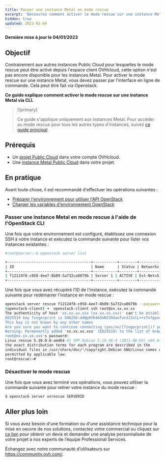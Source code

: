 ```yaml
---
title: Passer une instance Metal en mode rescue
excerpt: 'Découvrez comment activer le mode rescue sur une instance Metal'
hidden: true
updated: 2023-01-04
---
```


**Dernière mise à jour le 04/01/2023**

## Objectif

Contrairement aux autres instances Public Cloud pour lesquelles le mode rescue peut être activé depuis l'espace client OVHcloud, cette option n'est pas encore disponible pour les instances Metal. Pour activer le mode rescue sur une instance Metal, vous devez passer par l'interface en ligne de commande. Cela peut être fait via Openstack.

**Ce guide explique comment activer le mode rescue sur une instance Metal via CLI.**

> [!primary]
>
> Ce guide s'applique uniquement aux instances Metal. Pour accéder au mode rescue pour tous les autres types d'instances, suivez [ce guide principal](/pages/public_cloud/compute/put_an_instance_in_rescue_mode).

## Prérequis

- Un [projet Public Cloud](https://www.ovhcloud.com/fr/public-cloud/) dans votre compte OVHcloud.
- Une [instance Metal Public Cloud](/pages/public_cloud/compute/public-cloud-first-steps) dans votre projet.

## En pratique

Avant toute chose, il est recommandé d'effectuer les opérations suivantes :

- [Préparer l'environnement pour utiliser l'API OpenStack](/pages/public_cloud/compute/prepare_the_environment_for_using_the_openstack_api)
- [Charger les variables d'environnement OpenStack](/pages/public_cloud/compute/loading_openstack_environment_variables)

### Passer une instance Metal en mode rescue à l'aide de l'OpenStack CLI

Une fois que votre environnement est configuré, établissez une connexion SSH à votre instance et exécutez la commande suivante pour lister vos instances existantes :

```bash
#root@server:~$ openstack server list

+--------------------------------------+-----------+--------+--------------------------------------------------+--------------+
| ID                                   | Name      | Status | Networks                                         | Image Name   |
+--------------------------------------+-----------+--------+--------------------------------------------------+--------------+
| f12124f8-c058-4ee7-8b89-5a732ca8079b | Server 1 | ACTIVE | Ext-Net=51.xxx.xxx.xxx, 2001:41d0:xxx:xxxx::xxxx | Ubuntu 21.04 |
+--------------------------------------+-----------+--------+--------------------------------------------------+--------------+
``` 

Une fois que vous avez récupéré l'ID de l'instance, exécutez la commande suivante pour redémarrer l'instance en mode rescue :

```bash
openstack server rescue f12124f8-c058-4ee7-8b89-5a732ca8079b --password "csdsdf6dKcj5"
(openstack-client) ➜  openstack-client ssh root@xx.xx.xx.xx
The authenticity of host 'xx.xx.xx.xxx (xx.xx.xx.xxx)' can't be established.
ED25519 key fingerprint is SHA256:ddWp0YK4A3mN339daofocdJ3xlL++sTn7ppo4Lz4Ju0.
This key is not known by any other names
Are you sure you want to continue connecting (yes/no/[fingerprint])? yes
Warning: Permanently added 'xx.xx.xx.xxx' (ED25519) to the list of known hosts.
root@xx.xx.xx.xxx's password:
Linux rescue 5.10.0-8-amd64 #1 SMP Debian 5.10.46-4 (2021-08-03) x86_64The programs included with the Debian GNU/Linux system are free software;
the exact distribution terms for each program are described in the
individual files in /usr/share/doc/*/copyright.Debian GNU/Linux comes with ABSOLUTELY NO WARRANTY, to the extent
permitted by applicable law.
root@rescue:~# 
```

### Désactiver le mode rescue

Une fois que vous avez terminé vos opérations, vous pouvez utiliser la commande suivante pour retirer votre instance du mode rescue :

```bash
$ openstack server unrescue SERVERID
```

## Aller plus loin

Si vous avez besoin d'une formation ou d'une assistance technique pour la mise en oeuvre de nos solutions, contactez votre commercial ou cliquez sur [ce lien](https://www.ovhcloud.com/fr/professional-services/) pour obtenir un devis et demander une analyse personnalisée de votre projet à nos experts de l’équipe Professional Services. 

Échangez avec notre communauté d’utilisateurs sur <https://community.ovh.com/>.
